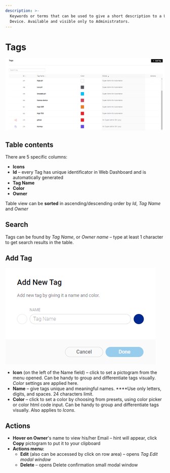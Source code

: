 ```yaml
---
description: >-
  Keywords or terms that can be used to give a short description to a User or a
  Device. Available and visible only to Administrators.
---
```


# Tags

![Tags table](../../../../.gitbook/assets/tags.png)

## Table contents

There are 5 specific columns:

* **Icons**
* **Id** – every Tag has unique identificator in Web Dashboard and is automatically generated
* **Tag Name** 
* **Color**
* **Owner**

Table view can be **sorted** in ascending/descending order by _Id_, _Tag Name_ and _Owner_

## Search

Tags can be found by _Tag Name_, or _Owner name_ – type at least 1 character to get search results in the table.

## Add Tag

![Create/Edit Tag modal window](../../../../.gitbook/assets/add_new_tag.png)

* **Icon** \(on the left of the Name field\) – click to set a pictogram from the menu opened. Can be handy to group and differentiate tags visually. _Color_ settings are applied here.
* **Name** – give tags unique and meaningful names. ****Use only letters, digits, and spaces. 24 characters limit.
* **Color** – click to set a color by choosing from presets, using color picker or color html code input. Can be handy to group and differentiate tags visually. Also applies to _Icons_.

## Actions

* **Hover on Owner**'s name to view his/her Email – hint will appear, click **Copy** pictogram to put it to your clipboard
* **Actions menu:**
  * **Edit** \(also can be accessed by click on row area\) – opens _Tag Еdit modal window_
  * **Delete** – opens Delete confirmation small modal window



